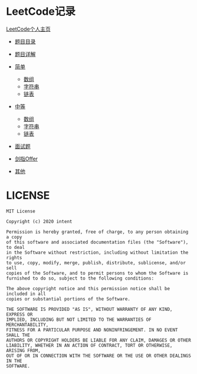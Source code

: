 # LeetCode记录

[LeetCode个人主页](https://leetcode-cn.com/u/zzyandzzy/)

- [题目目录](./leetcode/editor/cn)
- [题目详解](./leetcode/editor/cn/doc)

- [简单](./src/main/simple)
  - [数组](./src/main/simple/array)
  - [字符串](./src/main/simple/string)
  - [链表](./src/main/simple/list)
- [中等](./src/main/medium)
  - [数组](./src/main/medium/array)
  - [字符串](./src/main/medium/string)
  - [链表](./src/main/medium/list)
  
- [面试题](./src/main/interview)
- [剑指Offer](./src/main/offer)
- [其他](./src/main/other)

# LICENSE
    MIT License
    
    Copyright (c) 2020 intent
    
    Permission is hereby granted, free of charge, to any person obtaining a copy
    of this software and associated documentation files (the "Software"), to deal
    in the Software without restriction, including without limitation the rights
    to use, copy, modify, merge, publish, distribute, sublicense, and/or sell
    copies of the Software, and to permit persons to whom the Software is
    furnished to do so, subject to the following conditions:
    
    The above copyright notice and this permission notice shall be included in all
    copies or substantial portions of the Software.
    
    THE SOFTWARE IS PROVIDED "AS IS", WITHOUT WARRANTY OF ANY KIND, EXPRESS OR
    IMPLIED, INCLUDING BUT NOT LIMITED TO THE WARRANTIES OF MERCHANTABILITY,
    FITNESS FOR A PARTICULAR PURPOSE AND NONINFRINGEMENT. IN NO EVENT SHALL THE
    AUTHORS OR COPYRIGHT HOLDERS BE LIABLE FOR ANY CLAIM, DAMAGES OR OTHER
    LIABILITY, WHETHER IN AN ACTION OF CONTRACT, TORT OR OTHERWISE, ARISING FROM,
    OUT OF OR IN CONNECTION WITH THE SOFTWARE OR THE USE OR OTHER DEALINGS IN THE
    SOFTWARE.
